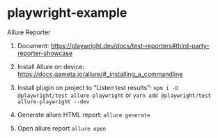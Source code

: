 # playwright-example
Allure Reporter
1. Document: https://playwright.dev/docs/test-reporters#third-party-reporter-showcase
2. Install Allure on device: https://docs.qameta.io/allure/#_installing_a_commandline
3. Install plugin on project to "Listen test results": 
    ```npm i -D @playwright/test allure-playwright```
    or
    ```yarn add @playwright/test allure-playwright --dev```

4. Generate allure HTML report:
    ```allure generate```

5. Open allure report
    ```allure open```



